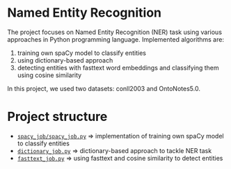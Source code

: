 # Named Entity Recognition

The project focuses on Named Entity Recognition (NER) task using various approaches in Python programming language.
Implemented algorithms are:
1. training own spaCy model to classify entities
2. using dictionary-based approach
3. detecting entities with fasttext word embeddings and classifying them using cosine similarity

In this project, we used two datasets: conll2003 and OntoNotes5.0.

# Project structure
- [`spacy_job/spacy_job.py`](spacy_job/spacy_job.py) => implementation of training own spaCy model to classify entities
- [`dictionary_job.py`](dictionary_job.py) => dictionary-based approach to tackle NER task
- [`fasttext_job.py`](fasttext_job.py) => using fasttext and cosine similarity to detect entities
